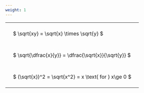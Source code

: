 ```yaml
---
weight: 1
---
```


<style type="text/css">
#T_94b25 th.col_heading {
  text-align: left;
  font-size: 1em;
}
#T_94b25 td {
  text-align: left;
  font-size: 1em;
  padding: 1.5em;
}
</style>
<table id="T_94b25">
  <thead>
  </thead>
  <tbody>
    <tr>
      <td id="T_94b25_row0_col0" class="data row0 col0" >$ \sqrt{xy} = \sqrt{x} \times \sqrt{y} $</td>
    </tr>
    <tr>
      <td id="T_94b25_row1_col0" class="data row1 col0" >$ \sqrt{\dfrac{x}{y}} = \dfrac{\sqrt{x}}{\sqrt{y}} $</td>
    </tr>
    <tr>
      <td id="T_94b25_row2_col0" class="data row2 col0" >$ (\sqrt{x})^2 = \sqrt{x^2} = x \text{ for } x\ge 0 $</td>
    </tr>
  </tbody>
</table>

